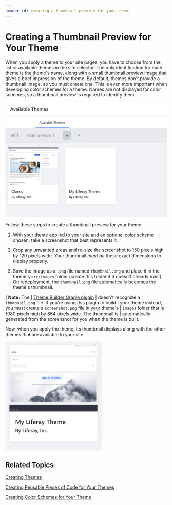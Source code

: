 ```yaml
---
header-id: creating-a-thumbnail-preview-for-your-theme
---
```


# Creating a Thumbnail Preview for Your Theme

When you apply a theme to your site pages, you have to choose from the list of 
available themes in the site selector. The only identification for each theme is 
the theme's name, along with a small thumbnail preview image that gives a brief 
impression of the theme. By default, themes don't provide a thumbnail image, so 
you must create one. This is even more important when developing color schemes 
for a theme. Names are not displayed for color schemes, so a thumbnail preview 
is required to identify them. 

![Figure 1: Your theme thumbnail is displayed with the rest of the available themes.](../../../../images/theme-dev-theme-thumbnail-default.png)

Follow these steps to create a thumbnail preview for your theme:

1.  With your theme applied to your site and an optional color scheme chosen, 
    take a screenshot that best represents it.

2.  Crop any unwanted areas and re-size the screenshot to 150 pixels high by 120 
    pixels wide. Your thumbnail *must be* these exact dimensions to display 
    properly. 

3.  Save the image as a `.png` file named `thumbnail.png` and place it in the
    theme's `src/images` folder (create this folder if it doesn't already exist). On 
    redeployment, the `thumbnail.png` file automatically becomes the theme's
    thumbnail.

| **Note:** The
| [Theme Builder Gradle plugin](/docs/7-1/reference/-/knowledge_base/r/theme-builder-gradle-plugin)
| doesn't recognize a `thumbnail.png` file. If you're using this plugin to build
| your theme instead, you must create a `screenshot.png` file in your theme's
| `images` folder that is 1080 pixels high by 864 pixels wide. The thumbnail is
| automatically generated from the screenshot for you when the theme is built.

Now, when you apply the theme, its thumbnail displays along with the other
themes that are available to your site.

![Figure 2: Your theme thumbnail is displayed with the rest of the available themes.](../../../../images/theme-dev-theme-thumbnail-custom.png)

## Related Topics

[Creating Themes](/docs/7-1/tutorials/-/knowledge_base/t/creating-themes)

[Creating Reusable Pieces of Code for Your Themes](/docs/7-1/tutorials/-/knowledge_base/t/creating-reusable-pieces-of-code-for-your-themes)

[Creating Color Schemes for Your Theme](/docs/7-1/tutorials/-/knowledge_base/t/creating-color-schemes-for-your-theme)
